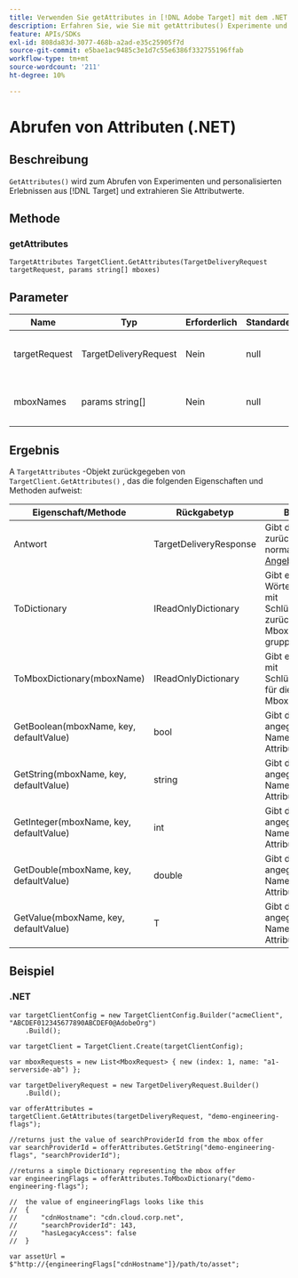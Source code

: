 ```yaml
---
title: Verwenden Sie getAttributes in [!DNL Adobe Target] mit dem .NET SDK
description: Erfahren Sie, wie Sie mit getAttributes() Experimente und personalisierte Erlebnisse abrufen können. [!DNL Target] und extrahieren Sie Attributwerte.
feature: APIs/SDKs
exl-id: 808da83d-3077-468b-a2ad-e35c25905f7d
source-git-commit: e5bae1ac9485c3e1d7c55e6386f332755196ffab
workflow-type: tm+mt
source-wordcount: '211'
ht-degree: 10%

---
```


# Abrufen von Attributen (.NET)

## Beschreibung

`GetAttributes()` wird zum Abrufen von Experimenten und personalisierten Erlebnissen aus [!DNL Target] und extrahieren Sie Attributwerte.

## Methode

### getAttributes

```dotnet {line-numbers="true"}
TargetAttributes TargetClient.GetAttributes(TargetDeliveryRequest targetRequest, params string[] mboxes)
```

## Parameter

| Name | Typ | Erforderlich | Standardeinstellung | Beschreibung |
| --- | --- | --- | --- | --- |
| targetRequest | TargetDeliveryRequest | Nein | null  | Dasselbe [!DNL Target] -Anfrage für [Angebote &#x200B;](get-offers.md) |
| mboxNames | params string[] | Nein | null  | Ein Parameterarray für Mbox-Namen |

## Ergebnis

A `TargetAttributes` -Objekt zurückgegeben von `TargetClient.GetAttributes()` , das die folgenden Eigenschaften und Methoden aufweist:

| Eigenschaft/Methode | Rückgabetyp | Beschreibung |
| --- | --- | --- |
| Antwort | TargetDeliveryResponse | Gibt das Antwortobjekt zurück, das normalerweise von [Angebote abrufen](get-offers.md) |
| ToDictionary | IReadOnlyDictionary | Gibt ein Wörterbuchwörterbuch mit Schlüsselwertpaaren zurück, die nach Mbox-Namen gruppiert sind |
| ToMboxDictionary(mboxName) | IReadOnlyDictionary | Gibt ein Wörterbuch mit Schlüsselwertpaaren für die bereitgestellte Mbox zurück |
| GetBoolean(mboxName, key, defaultValue) | bool | Gibt den Wert für einen angegebenen Mbox-Namen und Attributschlüssel aus |
| GetString(mboxName, key, defaultValue) | string | Gibt den Wert für einen angegebenen Mbox-Namen und Attributschlüssel aus |
| GetInteger(mboxName, key, defaultValue) | int | Gibt den Wert für einen angegebenen Mbox-Namen und Attributschlüssel aus |
| GetDouble(mboxName, key, defaultValue) | double | Gibt den Wert für einen angegebenen Mbox-Namen und Attributschlüssel aus |
| GetValue(mboxName, key, defaultValue) | T   | Gibt den Wert für einen angegebenen Mbox-Namen und Attributschlüssel aus |

## Beispiel

### \.NET

```dotnet {line-numbers="true"}
var targetClientConfig = new TargetClientConfig.Builder("acmeClient", "ABCDEF012345677890ABCDEF0@AdobeOrg")
    .Build();

var targetClient = TargetClient.Create(targetClientConfig);

var mboxRequests = new List<MboxRequest> { new (index: 1, name: "a1-serverside-ab") };

var targetDeliveryRequest = new TargetDeliveryRequest.Builder()
    .Build();

var offerAttributes = targetClient.GetAttributes(targetDeliveryRequest, "demo-engineering-flags");

//returns just the value of searchProviderId from the mbox offer
var searchProviderId = offerAttributes.GetString("demo-engineering-flags", "searchProviderId");

//returns a simple Dictionary representing the mbox offer
var engineeringFlags = offerAttributes.ToMboxDictionary("demo-engineering-flags");

//  the value of engineeringFlags looks like this
//  {
//      "cdnHostname": "cdn.cloud.corp.net",
//      "searchProviderId": 143,
//      "hasLegacyAccess": false
//  }

var assetUrl = $"http://{engineeringFlags["cdnHostname"]}/path/to/asset";
```
